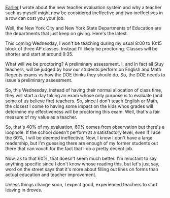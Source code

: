 <!--
.. title: Why I'm no longer an effective teacher - part 2
.. slug: 2013-10-25-effective-teacher-2.md
.. date: 2013-10-25
.. tags: polocy
.. type: text
-->


[Earlier](http://cestlaz.github.io/2013/09/06/why_i_might_no_longer_be_an_effective_teacher.html#.UmhWzN__umg)
I wrote about the new teacher evaluation system and why a teacher such
as myself might now be considered ineffective and two ineffectives in
a row can cost you your job.

Well, the New York City and New York State Departments of Education
are the departments that just keep on giving. Here's the latest.

This coming Wednesday, I won't be teaching during my usual 8:00 to
10:15 block of three AP classes. Instead I'll likely be
proctoring. Classes will be shorter and start at around 9:35.

What will we be proctoring? A preliminary assessment. I, and in
fact all Stuy teachers, will be judged by how our students perform on
English and Math Regents exams vs how the DOE thinks they should
do. So, the DOE needs to issue a preliminary assessment. 

So, this Wednesday, instead of having their normal allocation of class
time, they will start a day taking an exam whose only purpose is to
evaluate (and some of us believe fire) teachers. So, since I don't
teach English or Math, the closest I come to having some impact on the kids whos grades will determine my effectiveness will
be proctoring this exam. Well, that's a fair measure of my value as a teacher.

So, that's 40% of my evaluation, 60% comes from observation but
there's a loophole. If the school doesn't perform at a satisfactory
level, even if I ace the 60%, I will be deemed ineffective. Now, I
know I don't have a large readership, but I'm guessing there are
enough of my former students out there that can vouch for the fact
that I do a pretty decent job.

Now, as to that 60%, that doesn't seem much better. I'm reluctant to
say anything specific since I don't know whose reading this, but let's
just say, word on the street says that it's more about filling out
lines on forms than actual education and teacher improvement.  

Unless things change soon, I expect good, experienced teachers to
start leaving in droves.






